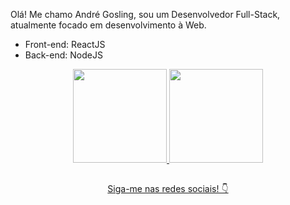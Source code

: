 Olá! Me chamo André Gosling, sou um Desenvolvedor Full-Stack, atualmente focado em desenvolvimento à Web.

* Front-end: ReactJS
* Back-end: NodeJS

<div align='center'>
  <a href="https://github.com/andregosling">
  <img height="150em" src="https://github-readme-stats.vercel.app/api?username=andregosling&show_icons=true&theme=dark&include_all_commits=true&count_private=true%22/%3E">
  <img height="150em" src="https://github-readme-stats.vercel.app/api/top-langs/?username=andregosling&layout=compact&langs_count=7&theme=dark"
</div>

##
    
Siga-me nas redes sociais! 👇


<div> 
      <a href="mailto:goslingdbusiness@gmail.com"><img src="https://img.shields.io/badge/Gmail-D14836?style=for-the-badge&logo=gmail&logoColor=white" alt="" /></a>
</div>
